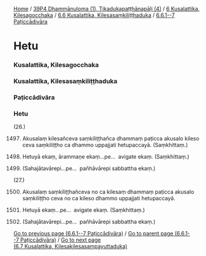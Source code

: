 
[Home](/) / [39P4 Dhammānuloma (1), Tikadukapaṭṭhānapāḷi (4)](../../../../39P4.md) / [6 Kusalattika, Kilesagocchaka](../../../6.md) / [6.6 Kusalattika, Kilesasaṃkiliṭṭhaduka](../../6.6.md) / [6.6.1--7 Paṭiccādivāra](../6.6.1--7.md)

# Hetu

### Kusalattika, Kilesagocchaka

### Kusalattika, Kilesasaṃkiliṭṭhaduka

### Paṭiccādivāra

### Hetu

(26.)

1497. Akusalaṃ kilesañceva saṃkiliṭṭhañca dhammaṃ paṭicca akusalo kileso ceva saṃkiliṭṭho ca dhammo uppajjati hetupaccayā. (Saṃkhittaṃ.)

1498. Hetuyā ekaṃ, ārammaṇe ekaṃ…pe…  avigate ekaṃ. (Saṃkhittaṃ.)

1499. (Sahajātavārepi…pe…  pañhāvārepi sabbattha ekaṃ.)

(27.)

1500. Akusalaṃ saṃkiliṭṭhañceva no ca kilesaṃ dhammaṃ paṭicca akusalo saṃkiliṭṭho ceva no ca kileso dhammo uppajjati hetupaccayā.

1501. Hetuyā ekaṃ…pe…  avigate ekaṃ. (Saṃkhittaṃ.)

1502. (Sahajātavārepi…pe…  pañhāvārepi sabbattha ekaṃ.)

[Go to previous page (6.6.1--7 Paṭiccādivāra)](../6.6.1--7.md) / [Go to parent page (6.6.1--7 Paṭiccādivāra)](../6.6.1--7.md) / [Go to next page (6.7 Kusalattika, Kilesakilesasampayuttaduka)](../../6.7.md)


